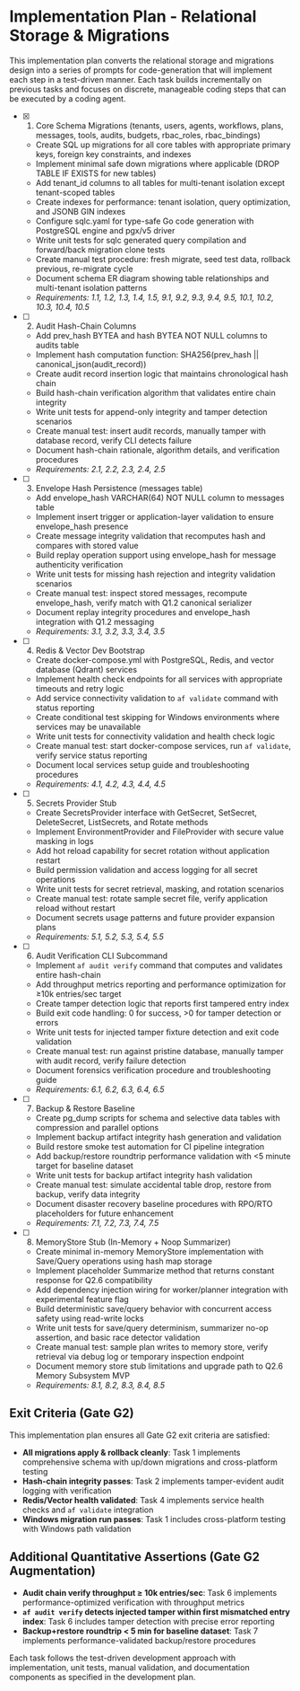 # Implementation Plan - Relational Storage & Migrations

This implementation plan converts the relational storage and migrations design into a series of prompts for code-generation that will implement each step in a test-driven manner. Each task builds incrementally on previous tasks and focuses on discrete, manageable coding steps that can be executed by a coding agent.

- [x] 1. Core Schema Migrations (tenants, users, agents, workflows, plans, messages, tools, audits, budgets, rbac_roles, rbac_bindings)





  - Create SQL up migrations for all core tables with appropriate primary keys, foreign key constraints, and indexes
  - Implement minimal safe down migrations where applicable (DROP TABLE IF EXISTS for new tables)
  - Add tenant_id columns to all tables for multi-tenant isolation except tenant-scoped tables
  - Create indexes for performance: tenant isolation, query optimization, and JSONB GIN indexes
  - Configure sqlc.yaml for type-safe Go code generation with PostgreSQL engine and pgx/v5 driver
  - Write unit tests for sqlc generated query compilation and forward/back migration clone tests
  - Create manual test procedure: fresh migrate, seed test data, rollback previous, re-migrate cycle
  - Document schema ER diagram showing table relationships and multi-tenant isolation patterns
  - _Requirements: 1.1, 1.2, 1.3, 1.4, 1.5, 9.1, 9.2, 9.3, 9.4, 9.5, 10.1, 10.2, 10.3, 10.4, 10.5_

- [ ] 2. Audit Hash-Chain Columns
  - Add prev_hash BYTEA and hash BYTEA NOT NULL columns to audits table
  - Implement hash computation function: SHA256(prev_hash || canonical_json(audit_record))
  - Create audit record insertion logic that maintains chronological hash chain
  - Build hash-chain verification algorithm that validates entire chain integrity
  - Write unit tests for append-only integrity and tamper detection scenarios
  - Create manual test: insert audit records, manually tamper with database record, verify CLI detects failure
  - Document hash-chain rationale, algorithm details, and verification procedures
  - _Requirements: 2.1, 2.2, 2.3, 2.4, 2.5_

- [ ] 3. Envelope Hash Persistence (messages table)
  - Add envelope_hash VARCHAR(64) NOT NULL column to messages table
  - Implement insert trigger or application-layer validation to ensure envelope_hash presence
  - Create message integrity validation that recomputes hash and compares with stored value
  - Build replay operation support using envelope_hash for message authenticity verification
  - Write unit tests for missing hash rejection and integrity validation scenarios
  - Create manual test: inspect stored messages, recompute envelope_hash, verify match with Q1.2 canonical serializer
  - Document replay integrity procedures and envelope_hash integration with Q1.2 messaging
  - _Requirements: 3.1, 3.2, 3.3, 3.4, 3.5_

- [ ] 4. Redis & Vector Dev Bootstrap
  - Create docker-compose.yml with PostgreSQL, Redis, and vector database (Qdrant) services
  - Implement health check endpoints for all services with appropriate timeouts and retry logic
  - Add service connectivity validation to `af validate` command with status reporting
  - Create conditional test skipping for Windows environments where services may be unavailable
  - Write unit tests for connectivity validation and health check logic
  - Create manual test: start docker-compose services, run `af validate`, verify service status reporting
  - Document local services setup guide and troubleshooting procedures
  - _Requirements: 4.1, 4.2, 4.3, 4.4, 4.5_

- [ ] 5. Secrets Provider Stub
  - Create SecretsProvider interface with GetSecret, SetSecret, DeleteSecret, ListSecrets, and Rotate methods
  - Implement EnvironmentProvider and FileProvider with secure value masking in logs
  - Add hot reload capability for secret rotation without application restart
  - Build permission validation and access logging for all secret operations
  - Write unit tests for secret retrieval, masking, and rotation scenarios
  - Create manual test: rotate sample secret file, verify application reload without restart
  - Document secrets usage patterns and future provider expansion plans
  - _Requirements: 5.1, 5.2, 5.3, 5.4, 5.5_

- [ ] 6. Audit Verification CLI Subcommand
  - Implement `af audit verify` command that computes and validates entire hash-chain
  - Add throughput metrics reporting and performance optimization for ≥10k entries/sec target
  - Create tamper detection logic that reports first tampered entry index
  - Build exit code handling: 0 for success, >0 for tamper detection or errors
  - Write unit tests for injected tamper fixture detection and exit code validation
  - Create manual test: run against pristine database, manually tamper with audit record, verify failure detection
  - Document forensics verification procedure and troubleshooting guide
  - _Requirements: 6.1, 6.2, 6.3, 6.4, 6.5_

- [ ] 7. Backup & Restore Baseline
  - Create pg_dump scripts for schema and selective data tables with compression and parallel options
  - Implement backup artifact integrity hash generation and validation
  - Build restore smoke test automation for CI pipeline integration
  - Add backup/restore roundtrip performance validation with <5 minute target for baseline dataset
  - Write unit tests for backup artifact integrity hash validation
  - Create manual test: simulate accidental table drop, restore from backup, verify data integrity
  - Document disaster recovery baseline procedures with RPO/RTO placeholders for future enhancement
  - _Requirements: 7.1, 7.2, 7.3, 7.4, 7.5_

- [ ] 8. MemoryStore Stub (In-Memory + Noop Summarizer)
  - Create minimal in-memory MemoryStore implementation with Save/Query operations using hash map storage
  - Implement placeholder Summarize method that returns constant response for Q2.6 compatibility
  - Add dependency injection wiring for worker/planner integration with experimental feature flag
  - Build deterministic save/query behavior with concurrent access safety using read-write locks
  - Write unit tests for save/query determinism, summarizer no-op assertion, and basic race detector validation
  - Create manual test: sample plan writes to memory store, verify retrieval via debug log or temporary inspection endpoint
  - Document memory store stub limitations and upgrade path to Q2.6 Memory Subsystem MVP
  - _Requirements: 8.1, 8.2, 8.3, 8.4, 8.5_

## Exit Criteria (Gate G2)

This implementation plan ensures all Gate G2 exit criteria are satisfied:

- **All migrations apply & rollback cleanly**: Task 1 implements comprehensive schema with up/down migrations and cross-platform testing
- **Hash-chain integrity passes**: Task 2 implements tamper-evident audit logging with verification
- **Redis/Vector health validated**: Task 4 implements service health checks and `af validate` integration
- **Windows migration run passes**: Task 1 includes cross-platform testing with Windows path validation

## Additional Quantitative Assertions (Gate G2 Augmentation)

- **Audit chain verify throughput ≥ 10k entries/sec**: Task 6 implements performance-optimized verification with throughput metrics
- **`af audit verify` detects injected tamper within first mismatched entry index**: Task 6 includes tamper detection with precise error reporting
- **Backup+restore roundtrip < 5 min for baseline dataset**: Task 7 implements performance-validated backup/restore procedures

Each task follows the test-driven development approach with implementation, unit tests, manual validation, and documentation components as specified in the development plan.